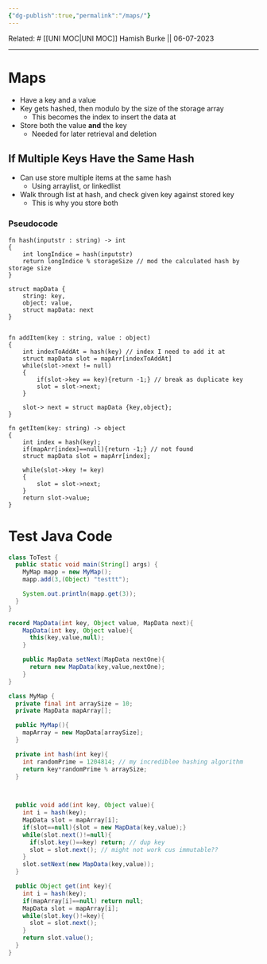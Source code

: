 ```yaml
---
{"dg-publish":true,"permalink":"/maps/"}
---
```


Related: #
[[UNI MOC\|UNI MOC]]
Hamish Burke || 06-07-2023
***

# Maps

- Have a key and a value
- Key gets hashed, then modulo by the size of the storage array
	- This becomes the index to insert the data at
- Store both the value **and** the key 
	- Needed for later retrieval and deletion

## If Multiple Keys Have the Same Hash

- Can use store multiple items at the same hash
	- Using arraylist, or linkedlist
- Walk through list at hash, and check given key against stored key
	- This is why you store both

### Pseudocode

```
fn hash(inputstr : string) -> int 
{
	int longIndice = hash(inputstr)
	return longIndice % storageSize // mod the calculated hash by storage size
}

struct mapData {
	string: key,
	object: value,
	struct mapData: next
}


fn addItem(key : string, value : object) 
{
	int indexToAddAt = hash(key) // index I need to add it at
	struct mapData slot = mapArr[indexToAddAt]
	while(slot->next != null)
	{
		if(slot->key == key){return -1;} // break as duplicate key
		slot = slot->next;
	}

	slot-> next = struct mapData {key,object};
}

fn getItem(key: string) -> object
{
	int index = hash(key);
	if(mapArr[index]==null){return -1;} // not found
	struct mapData slot = mapArr[index];
	
	while(slot->key != key)
	{
		slot = slot->next;
	} 
	return slot->value;
}
```

# Test Java Code

```java
class ToTest {
  public static void main(String[] args) {
    MyMap mapp = new MyMap();
    mapp.add(3,(Object) "testtt");

	System.out.println(mapp.get(3));
  }
}   

record MapData(int key, Object value, MapData next){
    MapData(int key, Object value){
      this(key,value,null);
    }

    public MapData setNext(MapData nextOne){
      return new MapData(key,value,nextOne);
    }
}

class MyMap {
  private final int arraySize = 10;
  private MapData mapArray[];

  public MyMap(){
    mapArray = new MapData[arraySize];
  }

  private int hash(int key){
    int randomPrime = 1204814; // my incrediblee hashing algorithm
    return key*randomPrime % arraySize;
  }


  
  public void add(int key, Object value){
    int i = hash(key);
    MapData slot = mapArray[i];
    if(slot==null){slot = new MapData(key,value);}
    while(slot.next()!=null){
      if(slot.key()==key) return; // dup key
      slot = slot.next(); // might not work cus immutable??
    }
    slot.setNext(new MapData(key,value));
  }

  public Object get(int key){
    int i = hash(key);
    if(mapArray[i]==null) return null;
    MapData slot = mapArray[i];
    while(slot.key()!=key){
      slot = slot.next();
    }
    return slot.value();
  }
}

 
```
